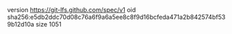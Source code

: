 version https://git-lfs.github.com/spec/v1
oid sha256:e5db2ddc70d08c76a6f9a6a5ee8c8f9d16bcfeda471a2b842574bf539b12d10a
size 1051
